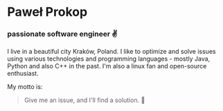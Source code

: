 # Paweł Prokop
### passionate software engineer :v:

I live in a beautiful city Kraków, Poland.
I like to optimize and solve issues using various technologies and programming languages - mostly Java, Python and also C++ in the past. I'm also a linux fan and open-source enthusiast.

My motto is:
> Give me an issue, and I'll find a solution. :wave:

